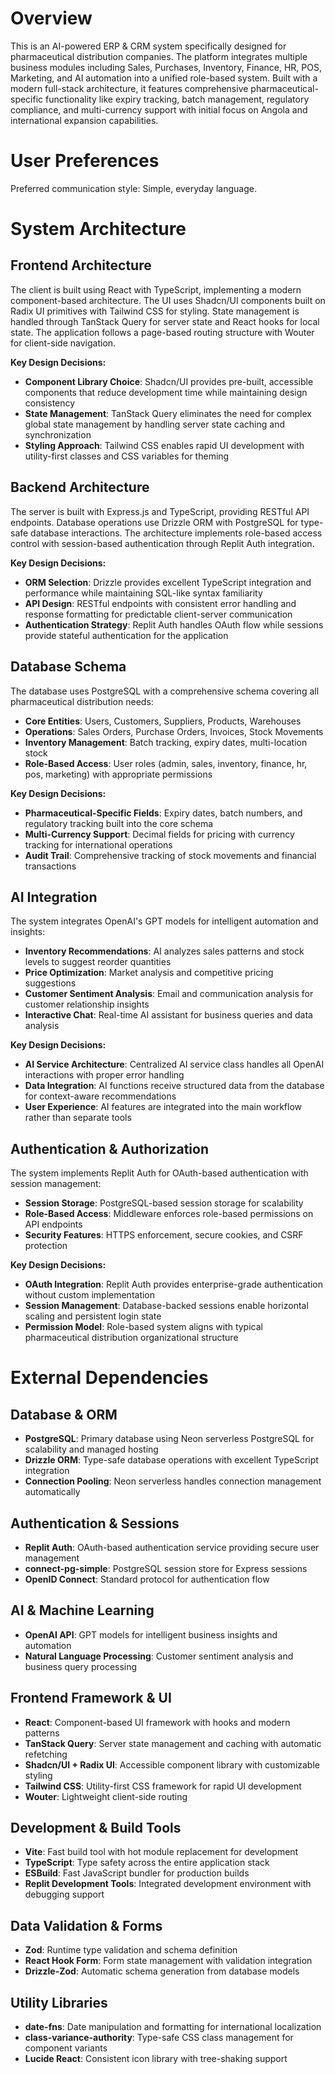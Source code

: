 # Overview

This is an AI-powered ERP & CRM system specifically designed for pharmaceutical distribution companies. The platform integrates multiple business modules including Sales, Purchases, Inventory, Finance, HR, POS, Marketing, and AI automation into a unified role-based system. Built with a modern full-stack architecture, it features comprehensive pharmaceutical-specific functionality like expiry tracking, batch management, regulatory compliance, and multi-currency support with initial focus on Angola and international expansion capabilities.

# User Preferences

Preferred communication style: Simple, everyday language.

# System Architecture

## Frontend Architecture
The client is built using React with TypeScript, implementing a modern component-based architecture. The UI uses Shadcn/UI components built on Radix UI primitives with Tailwind CSS for styling. State management is handled through TanStack Query for server state and React hooks for local state. The application follows a page-based routing structure with Wouter for client-side navigation.

**Key Design Decisions:**
- **Component Library Choice**: Shadcn/UI provides pre-built, accessible components that reduce development time while maintaining design consistency
- **State Management**: TanStack Query eliminates the need for complex global state management by handling server state caching and synchronization
- **Styling Approach**: Tailwind CSS enables rapid UI development with utility-first classes and CSS variables for theming

## Backend Architecture
The server is built with Express.js and TypeScript, providing RESTful API endpoints. Database operations use Drizzle ORM with PostgreSQL for type-safe database interactions. The architecture implements role-based access control with session-based authentication through Replit Auth integration.

**Key Design Decisions:**
- **ORM Selection**: Drizzle provides excellent TypeScript integration and performance while maintaining SQL-like syntax familiarity
- **API Design**: RESTful endpoints with consistent error handling and response formatting for predictable client-server communication
- **Authentication Strategy**: Replit Auth handles OAuth flow while sessions provide stateful authentication for the application

## Database Schema
The database uses PostgreSQL with a comprehensive schema covering all pharmaceutical distribution needs:

- **Core Entities**: Users, Customers, Suppliers, Products, Warehouses
- **Operations**: Sales Orders, Purchase Orders, Invoices, Stock Movements
- **Inventory Management**: Batch tracking, expiry dates, multi-location stock
- **Role-Based Access**: User roles (admin, sales, inventory, finance, hr, pos, marketing) with appropriate permissions

**Key Design Decisions:**
- **Pharmaceutical-Specific Fields**: Expiry dates, batch numbers, and regulatory tracking built into the core schema
- **Multi-Currency Support**: Decimal fields for pricing with currency tracking for international operations
- **Audit Trail**: Comprehensive tracking of stock movements and financial transactions

## AI Integration
The system integrates OpenAI's GPT models for intelligent automation and insights:

- **Inventory Recommendations**: AI analyzes sales patterns and stock levels to suggest reorder quantities
- **Price Optimization**: Market analysis and competitive pricing suggestions
- **Customer Sentiment Analysis**: Email and communication analysis for customer relationship insights
- **Interactive Chat**: Real-time AI assistant for business queries and data analysis

**Key Design Decisions:**
- **AI Service Architecture**: Centralized AI service class handles all OpenAI interactions with proper error handling
- **Data Integration**: AI functions receive structured data from the database for context-aware recommendations
- **User Experience**: AI features are integrated into the main workflow rather than separate tools

## Authentication & Authorization
The system implements Replit Auth for OAuth-based authentication with session management:

- **Session Storage**: PostgreSQL-based session storage for scalability
- **Role-Based Access**: Middleware enforces role-based permissions on API endpoints
- **Security Features**: HTTPS enforcement, secure cookies, and CSRF protection

**Key Design Decisions:**
- **OAuth Integration**: Replit Auth provides enterprise-grade authentication without custom implementation
- **Session Management**: Database-backed sessions enable horizontal scaling and persistent login state
- **Permission Model**: Role-based system aligns with typical pharmaceutical distribution organizational structure

# External Dependencies

## Database & ORM
- **PostgreSQL**: Primary database using Neon serverless PostgreSQL for scalability and managed hosting
- **Drizzle ORM**: Type-safe database operations with excellent TypeScript integration
- **Connection Pooling**: Neon serverless handles connection management automatically

## Authentication & Sessions
- **Replit Auth**: OAuth-based authentication service providing secure user management
- **connect-pg-simple**: PostgreSQL session store for Express sessions
- **OpenID Connect**: Standard protocol for authentication flow

## AI & Machine Learning
- **OpenAI API**: GPT models for intelligent business insights and automation
- **Natural Language Processing**: Customer sentiment analysis and business query processing

## Frontend Framework & UI
- **React**: Component-based UI framework with hooks and modern patterns
- **TanStack Query**: Server state management and caching with automatic refetching
- **Shadcn/UI + Radix UI**: Accessible component library with customizable styling
- **Tailwind CSS**: Utility-first CSS framework for rapid UI development
- **Wouter**: Lightweight client-side routing

## Development & Build Tools
- **Vite**: Fast build tool with hot module replacement for development
- **TypeScript**: Type safety across the entire application stack
- **ESBuild**: Fast JavaScript bundler for production builds
- **Replit Development Tools**: Integrated development environment with debugging support

## Data Validation & Forms
- **Zod**: Runtime type validation and schema definition
- **React Hook Form**: Form state management with validation integration
- **Drizzle-Zod**: Automatic schema generation from database models

## Utility Libraries
- **date-fns**: Date manipulation and formatting for international localization
- **class-variance-authority**: Type-safe CSS class management for component variants
- **Lucide React**: Consistent icon library with tree-shaking support